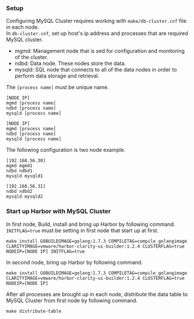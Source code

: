 ### Setup
Configuring MySQL Cluster requires working with ``make/db-cluster.cnf`` file in each node.  
In ``db-cluster.cnf``, set up host's ip address and processes that are required MySQL cluster.  

- mgmd: Management node that is sed for configuration and monitoring of the cluster.
- ndbd: Data node. These nodes store the data.
- mysqld: SQL node that connects to all of the data nodes in order to perform data storage and retrieval.

The ``[process name]`` must be unique name.

```
[NODE IP]
mgmd [process name]
ndbd [process name]
mysqld [process name]

[NODE IP]
mgmd [process name]
ndbd [process name]
mysqld [process name]
``` 

The following configuration is two node example.
```
[192.168.56.30]
mgmd mgmd1
ndbd ndbd1
mysqld mysqld1

[192.168.56.31]
ndbd ndbd2
mysqld mysqld2
``` 

### Start up Harbor with MySQL Cluster
In first node, Build, install and bring up Harbor by following command.  
``INITFLAG=true`` must be setting in first node that start up at first.

```
make install GOBUILDIMAGE=golang:1.7.3 COMPILETAG=compile_golangimage CLARITYIMAGE=vmware/harbor-clarity-ui-builder:1.2.4 CLUSTERFLAG=true NODEIP=[NODE IP] INITFLAG=true
```

In second node, bring up Harbor by following command.

```
make install GOBUILDIMAGE=golang:1.7.3 COMPILETAG=compile_golangimage CLARITYIMAGE=vmware/harbor-clarity-ui-builder:1.2.4 CLUSTERFLAG=true NODEIP=[NODE IP] 
```

After all processes are brought up in each node, distribute the data table to MySQL Cluster from first node by following command.

```
make distribute-table
```

